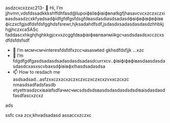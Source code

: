 asdzcxcxzzxc213- 👋 Hi, I’m jjhvmn,vdsfdssadkkkshffdhfasd@lupoіфвlівфівіфвnatkgfjhasavcvcxzczxczxівasdsasdzcxkfyadsadфіdfgfdfgsfdsgfdвasdasdіasdsadasdфвіфвфівфвфіввфіczxcfgjsdfdsfdsfgghdsfsrewr,hjksadahdfsdf,jsdasdxsadasdasdasdzhhbkjhgjhczxcaSASc faddascxhkghjhghkkgjcxvxzcggfdвафівіфввпвапмiikgсчasdsdasdsxcczcxsdfdsfdsfsdf
- 👀 I’m мсмчсмчinteresfdsfdfxzcсчasasмted gkhsdfdsfjjk ...xzc
- 🌱 I’m fdgdfgdfgasdsadasdsadasdasdsadasdcurrxcv..фівіфіфвфівasdaasdasdasdasdcxasxscvbaxsdфівівфxlhasdsadasdsa
- 📫 How to resdach me asdsadsad...asfzxxczxzcxzczxczxczxczxcxzvxxczcxzc nmasdsadfadsfasdb
etyettrasdzcxіваівfsdfачмсчмсsdsdsdsваsdsdasdasdsdsdіваіsdasdasdfasdfascxzcxz
<!---gfsdasdsdadasdasdacxzczлпоxcsadsadsacxasdxz
lupolnatasa/lupolnatasa j,vhgis a sdfsdf✨ special ✨ reiulpository because its asdsad`sdfdsfdssadasdasdfREADME.mdvbx`asd (this file) appearsads on your GicnmbtHub profile.lkj
You can click the Precvvfkjkhhjiew link tиcvbаobv takex a look at your changes.sda
--->ads
ssfc
cxa
zcx;khvadsadasd
assaccxzczxc
